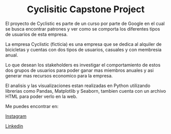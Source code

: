 <div align= center> <h1>Cyclisitic Capstone Project</h1></div>

El proyecto de Cyclistic es parte de un curso por parte de Google en el cual se busca encontrar patrones y ver como se comporta los diferentes tipos de usuarios de esta empresa.

La empresa Cyclistic (ficticia) es una empresa que se dedica al alquiler de bicicletas y cuentas con dos tipos de usuarios, casuales y con membresia anual.

Lo que desean los stakeholders es investigar el comportamiento de estos dos grupos de usuarios para poder ganar mas miembros anuales y asi generar mas recursos economico para la empresa.

El analisis y las visualizaciones estan realizadas en Python utilizando librerias como Pandas, Matplotlib y Seaborn, tambien cuenta con un archivo HTML para poder verlo en la web.

Me puedes encontrar en:

[Instagram](https://www.instagram.com/erik_anndy/)

[Linkedin](https://www.linkedin.com/in/eraqcode95/)
